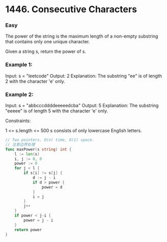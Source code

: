 # 1446. Consecutive Characters

### Easy

The power of the string is the maximum length of a non-empty substring that contains only one unique character.

Given a string s, return the power of s.

### Example 1:

Input: s = "leetcode"
Output: 2
Explanation: The substring "ee" is of length 2 with the character 'e' only.

### Example 2:

Input: s = "abbcccddddeeeeedcba"
Output: 5
Explanation: The substring "eeeee" is of length 5 with the character 'e' only.

Constraints:

1 <= s.length <= 500
s consists of only lowercase English letters.

```go
// Two pointers. O(n) time, O(1) space.
// 注意边界处理
func maxPower(s string) int {
	l := len(s)
	i, j := 0, 0
	power := 0
	for j < l {
		if s[i] != s[j] {
			d := j - i
			if d > power {
				power = d
			}
			i = j
		}
		j++
	}
	if power < j-i {
		power = j - i
	}
	return power
}
```